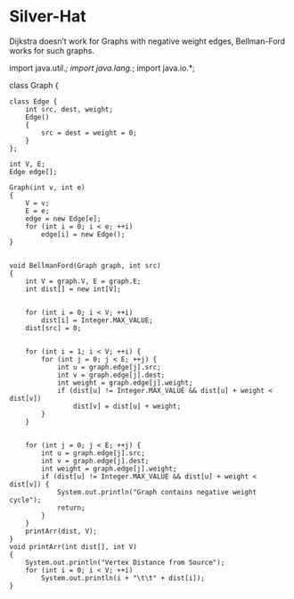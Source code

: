 # Silver-Hat
Dijkstra doesn’t work for Graphs with negative weight edges, Bellman-Ford works for such graphs.

import java.util.*; 
import java.lang.*; 
import java.io.*; 
  
class Graph { 
   
    class Edge { 
        int src, dest, weight; 
        Edge() 
        { 
            src = dest = weight = 0; 
        } 
    }; 
  
    int V, E; 
    Edge edge[]; 
  
    Graph(int v, int e) 
    { 
        V = v; 
        E = e; 
        edge = new Edge[e]; 
        for (int i = 0; i < e; ++i) 
            edge[i] = new Edge(); 
    } 
  
   
    void BellmanFord(Graph graph, int src) 
    { 
        int V = graph.V, E = graph.E; 
        int dist[] = new int[V]; 
  
    
        for (int i = 0; i < V; ++i) 
            dist[i] = Integer.MAX_VALUE; 
        dist[src] = 0; 
  
  
        for (int i = 1; i < V; ++i) { 
            for (int j = 0; j < E; ++j) { 
                int u = graph.edge[j].src; 
                int v = graph.edge[j].dest; 
                int weight = graph.edge[j].weight; 
                if (dist[u] != Integer.MAX_VALUE && dist[u] + weight < dist[v]) 
                    dist[v] = dist[u] + weight; 
            } 
        } 
  
       
        for (int j = 0; j < E; ++j) { 
            int u = graph.edge[j].src; 
            int v = graph.edge[j].dest; 
            int weight = graph.edge[j].weight; 
            if (dist[u] != Integer.MAX_VALUE && dist[u] + weight < dist[v]) { 
                System.out.println("Graph contains negative weight cycle"); 
                return; 
            } 
        } 
        printArr(dist, V); 
    } 
    void printArr(int dist[], int V) 
    { 
        System.out.println("Vertex Distance from Source"); 
        for (int i = 0; i < V; ++i) 
            System.out.println(i + "\t\t" + dist[i]); 
    } 
  
  
